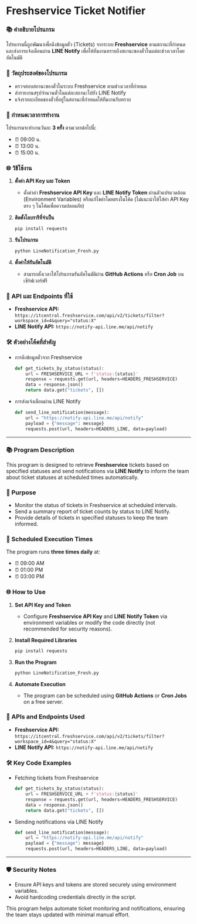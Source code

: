 # Freshservice Ticket Notifier


### 📚 คำอธิบายโปรแกรม
โปรแกรมนี้ถูกพัฒนาเพื่อดึงข้อมูลตั๋ว (Tickets) จากระบบ **Freshservice** ตามสถานะที่กำหนด และส่งการแจ้งเตือนผ่าน **LINE Notify** เพื่อให้ทีมงานทราบถึงสถานะของตั๋วในแต่ละช่วงเวลาโดยอัตโนมัติ

### 🔄 วัตถุประสงค์ของโปรแกรม
- ตรวจสอบสถานะของตั๋วในระบบ Freshservice ตามช่วงเวลาที่กำหนด
- ส่งรายงานสรุปจำนวนตั๋วในแต่ละสถานะไปยัง LINE Notify
- แจ้งรายละเอียดของตั๋วที่อยู่ในสถานะที่กำหนดให้ทีมงานรับทราบ

### 📅 กำหนดเวลาการทำงาน
โปรแกรมจะทำงานวันละ **3 ครั้ง** ตามเวลาต่อไปนี้:
- ⏰ 09:00 น.
- ⏰ 13:00 น.
- ⏰ 15:00 น.

### 🌐 วิธีใช้งาน
1. **ตั้งค่า API Key และ Token**
   - ตั้งค่าค่า **Freshservice API Key** และ **LINE Notify Token** ผ่านตัวแปรแวดล้อม (Environment Variables) หรือแก้ไขค่าโดยตรงในโค้ด (ไม่แนะนำให้ใส่ค่า API Key ตรง ๆ ในโค้ดเพื่อความปลอดภัย)

2. **ติดตั้งไลบรารีที่จำเป็น**
   ```bash
   pip install requests
   ```

3. **รันโปรแกรม**
   ```bash
   python LineNotification_Fresh.py
   ```

4. **ตั้งค่าให้รันอัตโนมัติ**
   - สามารถตั้งเวลาให้โปรแกรมรันอัตโนมัติผ่าน **GitHub Actions** หรือ **Cron Job** บนเซิร์ฟเวอร์ฟรี

### 🔗 API และ Endpoints ที่ใช้
- **Freshservice API:** `https://itcentral.freshservice.com/api/v2/tickets/filter?workspace_id=4&query="status:X"`
- **LINE Notify API:** `https://notify-api.line.me/api/notify`

### 🛠️ ตัวอย่างโค้ดที่สำคัญ
- การดึงข้อมูลตั๋วจาก Freshservice
  ```python
  def get_tickets_by_status(status):
      url = FRESHSERVICE_URL + f'status:{status}'
      response = requests.get(url, headers=HEADERS_FRESHSERVICE)
      data = response.json()
      return data.get("tickets", [])
  ```

- การส่งแจ้งเตือนผ่าน LINE Notify
  ```python
  def send_line_notification(message):
      url = "https://notify-api.line.me/api/notify"
      payload = {"message": message}
      requests.post(url, headers=HEADERS_LINE, data=payload)
  ```

---


### 📚 Program Description
This program is designed to retrieve **Freshservice** tickets based on specified statuses and send notifications via **LINE Notify** to inform the team about ticket statuses at scheduled times automatically.

### 🔄 Purpose
- Monitor the status of tickets in Freshservice at scheduled intervals.
- Send a summary report of ticket counts by status to LINE Notify.
- Provide details of tickets in specified statuses to keep the team informed.

### 📅 Scheduled Execution Times
The program runs **three times daily** at:
- ⏰ 09:00 AM
- ⏰ 01:00 PM
- ⏰ 03:00 PM

### 🌐 How to Use
1. **Set API Key and Token**
   - Configure **Freshservice API Key** and **LINE Notify Token** via environment variables or modify the code directly (not recommended for security reasons).

2. **Install Required Libraries**
   ```bash
   pip install requests
   ```

3. **Run the Program**
   ```bash
   python LineNotification_Fresh.py
   ```

4. **Automate Execution**
   - The program can be scheduled using **GitHub Actions** or **Cron Jobs** on a free server.

### 🔗 APIs and Endpoints Used
- **Freshservice API:** `https://itcentral.freshservice.com/api/v2/tickets/filter?workspace_id=4&query="status:X"`
- **LINE Notify API:** `https://notify-api.line.me/api/notify`

### 🛠️ Key Code Examples
- Fetching tickets from Freshservice
  ```python
  def get_tickets_by_status(status):
      url = FRESHSERVICE_URL + f'status:{status}'
      response = requests.get(url, headers=HEADERS_FRESHSERVICE)
      data = response.json()
      return data.get("tickets", [])
  ```

- Sending notifications via LINE Notify
  ```python
  def send_line_notification(message):
      url = "https://notify-api.line.me/api/notify"
      payload = {"message": message}
      requests.post(url, headers=HEADERS_LINE, data=payload)
  ```

---

### 🛡️ Security Notes
- Ensure API keys and tokens are stored securely using environment variables.
- Avoid hardcoding credentials directly in the script.

This program helps automate ticket monitoring and notifications, ensuring the team stays updated with minimal manual effort.

